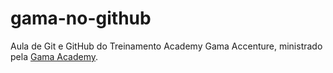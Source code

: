 # gama-no-github

Aula de Git e GitHub do Treinamento Academy Gama Accenture, ministrado pela [Gama Academy](https://gama.academy/).
